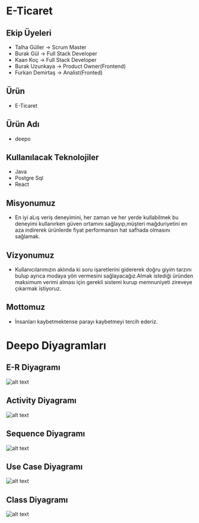# E-Ticaret


## Ekip Üyeleri

- Talha Güller -> Scrum Master
- Burak Gül -> Full Stack Developer
- Kaan Koç -> Full Stack Developer
- Burak Uzunkaya -> Product Owner(Frontend)
- Furkan Demirtaş -> Analist(Fronted)


## Ürün

- E-Ticaret

## Ürün Adı

- deepo

## Kullanılacak Teknolojiler

- Java
- Postgre Sql
- React

## Misyonumuz

- En iyi aLış veriş deneyimini, her zaman ve her yerde kullabilmek bu deneyimi kullanırken güven ortamını sağlayıp,müşteri mağduriyetini en aza indirerek ürünlerde fiyat performansın hat safhada olmasını sağlamak.

## Vizyonumuz

- Kullanıcılarımızın aklında ki soru işaretlerini gidererek doğru giyim tarzını bulup ayrıca modaya yön vermesini sağlayacağız.Almak istediği üründen maksimum verimi alması için gerekli sistemi kurup memnuniyeti zireveye çıkarmak istiyoruz.

## Mottomuz

- İnsanları kaybetmektense parayı kaybetmeyi tercih ederiz.



# Deepo Diyagramları

## E-R Diyagramı

![alt text](https://lh6.googleusercontent.com/RMALykyuFOOjX4dfFhQq2cxHdDLGxhLzAraj5JUiAN2LZhfOhUerQJlyOnKSbAgUQfEKuRVqBe6MU-Bqr6F4KepNF9-szTPMpCiRVCnlUm-rI3stVTi63-H8mx9-770Rk0IfjpJEFf-cRvHZfoElPsdfYdl7Q2AZsRPSouifFFRCuyGlKVmcYf3F34Kmuf2GJAAB)


## Activity Diyagramı

![alt text](https://lh4.googleusercontent.com/1cqPY5ri66znNlbqSjMWGXKy338o9_6HNoP7Zvzt4on75JMp_s7M5QiSGAkMjsJG6U_8wZF8LgvRg_HiPjHX14TVXyi27yMpDtACncVgDBhpgYxToXxn6lp-vRqbBzKgK0r_fDRugnCO43ZBYTrr2uJQTcnDcIhsVcIRx3e4xueUyfV_mZzen7lejBkbz7OC2KWt)


## Sequence Diyagramı


![alt text](https://lh3.googleusercontent.com/0qdd8R0uhLnF-KI3G8MBpjvFgh3Koool2eBr67MlM5Xw57rpQskdQ_ZRc4FR5OUt9R4NZUGTHmNBb-vUkUzfKIcC485jQy4ul8EFqGKALM3-I6iUUwp6EM0jC9ZLCnGgVy2LCEw0rcT-2ovJ515ER4eiMYaAMWVPTLzLFDPRK2JKslLL2zTjhXkpKlOeBXh8filB)

## Use Case Diyagramı

![alt text](https://lh5.googleusercontent.com/Cz-v91IeFUyyFsoApPw3fJbW4elwUUIug3uXA18rFHIJZu1ZQhmQ8XUojVBvGVfVs3Cg7yh3wWl-zEPTA32JWgvXoIKFplkxd8gXlCk20QDltGcRcYrnIWIloyvPfvRsUbO3Q-Y1-_z1MmOixTIWGnDfc33T8MAyhkWNTk_NfwtODZ04ELEeFIihrCX2bOcSMYHF)

## Class Diyagramı

![alt text](https://lh3.googleusercontent.com/gj7E5nksdfYv6RDhxu82HOcXFvqQFW8O8ooOv77FE7cIIoB2IoMRMVChmbpEu5e5p7glVk2dnQ3a4WGmDnkqA7X1SS7Yj8J9wZGh805j5mfMK2Y0_ryS51qtZP5B5Tc4-6On-6QsTDH-KCEKmaZAL8h9jJr4rBkcru551D0Mhcf4baD4gkcRpKEluIL4nsFBMMOA)
